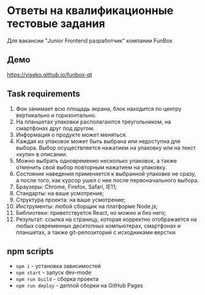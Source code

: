 # Ответы на квалификационные тестовые задания
Для вакансии "Junior Frontend разработчик" компании FunBox

## Демо
https://viseko.github.io/funbox-qt

## Task requirements
1. Фон занимает всю площадь экрана, блок находится по центру вертикально и горизонтально. 
2. На планшетах упаковки располагаются треугольником, на смартфонах друг под другом. 
3. Информация о продукте может меняться. 
4. Каждая из упаковок может быть выбрана или недоступна для выбора. Выбор осуществляется нажатием на упаковку или на текст «купи» в описании. 
5. Можно выбрать одновременно несколько упаковок, а также отменить свой выбор повторным нажатием на упаковку. 
6. Состояние наведения применяется к выбранной упаковке не сразу, а после того, как курсор ушел с нее после первоначального выбора.
7. Браузеры: Chrome, Firefox, Safari, IE11; 
8. Стандарты: на ваше усмотрение; 
9. Структура проекта: на ваше усмотрение; 
10. Инструменты: любой сборщик на платформе Node.js; 
11. Библиотеки: приветствуется React, но можно и без него; 
12. Результат: ссылка на страницу, которая корректно отображается на любых современных десктопных компьютерах, смартфонах и планшетах, а также git-репозиторий с исходниками верстки

## npm scripts
 - `npm i` - установка зависимостей
- `npm start` - запуск dev-mode
- `npm run build` - сборка проекта
- `npm run deploy` - деплой сборки на GitHub Pages